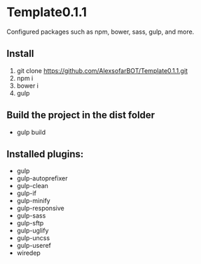 # Template0.1.1
Configured packages such as npm, bower, sass, gulp, and more.

## Install
1. git clone https://github.com/AlexsofarBOT/Template0.1.1.git
2. npm i
3. bower i
4. gulp

## Build the project in the dist folder
* gulp build

## Installed plugins:
* gulp
* gulp-autoprefixer
* gulp-clean
* gulp-if
* gulp-minify
* gulp-responsive
* gulp-sass
* gulp-sftp
* gulp-uglify
* gulp-uncss
* gulp-useref
* wiredep